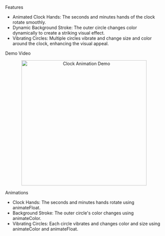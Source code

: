 
Features
- Animated Clock Hands: The seconds and minutes hands of the clock rotate smoothly.
- Dynamic Background Stroke: The outer circle changes color dynamically to create a striking visual effect.
- Vibrating Circles: Multiple circles vibrate and change size and color around the clock, enhancing the visual appeal.

Demo Video
<p align="center">
    <img src="https://github.com/user-attachments/assets/95266d20-2eaf-4a0a-87ec-9883767a177a" alt="Clock Animation Demo" width="400"/>
</p>


Animations
* Clock Hands: The seconds and minutes hands rotate using animateFloat.
* Background Stroke: The outer circle's color changes using animateColor.
* Vibrating Circles: Each circle vibrates and changes color and size using animateColor and animateFloat.



